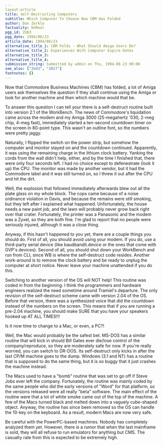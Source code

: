 ```yaml
---
layout:article
title: Self-Destructing Computers
subtitle: Which Computer To Choose Now CBM Has Folded
author: Dan Zerkle
factuality: UnReal
pgg_id: 2U63
pgg_date: 1994/06/23
article_date: 1994/06/23
alternative_title_1: CBM Folds - What Should Amiga Users Do?
alternative_title_2: Experiences With Computer Expire Dates
alternative_title_3: 
alternative_title_4: 
submission_string: Submitted by admin on Thu, 1994-06-23 00:00
see_also: ["2U43", "2R27"]
footnotes: {}
---
```

<div>
<p>Now that Commodore Business Machines (CBM) has folded, a lot of Amiga users ask themselves the question if they shall continue using the Amiga or look for another machine and then which machine would that be.</p>
<p>To answer this question I can tell your there is a self-destruct routine built into version 2.1 of the WorkBench. The news of Commodore's liquidation came across the modem and my Amiga 3000 (25-megahertz '030, 2-meg chip, 4-meg fast), immediately started a ten-second countdown timer on the screen in 80-point type. This wasn't an outline font, so the numbers were pretty jaggy.</p>
<p>Naturally, I flipped the switch on the power strip, but somehow the computer and monitor stayed on and the countdown continued. Apparently, it was using the remaining charge in the lithium clock battery. Yanking the cords from the wall didn't help, either, and by the time I finished that, there were only four seconds left. I had no choice except to defenestrate (look it up) the CPU. The monitor was made by another vendor, but it had the Commodore label and it was still turned on, so I threw it out after the CPU and hit the dirt.</p>
<p>Well, the explosion that followed immediately afterwards blew out all the plate glass on my whole block. The cops came because of a noise ordinance violation in Davis, and because the remains were still smoking, but they left after I explained what happened. Unfortunately, the house needs a new paint job, and the lawn will probably never grow back right over that crater. Fortunately, the printer was a Panasonic and the modem was a Zyxel, so they are both fine. I'm glad to report that no people were seriously injured, although it was a close thing.</p>
<p>Anyway, if this hasn't happened to you yet, there are a couple things you should do. First of all, you should avoid using your modem. If you do, use a third-party serial device (like baudbandit.device or the ones that come with GVP's devices). Second of all, you should shut down your WorkBench and run from CLI, since WB is where the self-destruct code resides. Another work-around is to remove the clock battery and be ready to unplug the computer at short notice. Never leave your machine unattended if you do this.</p>
<p>Switching to another version of the OS will NOT help! This routine was coded in from the beginning. I think the programmers and hardware engineers realized the need sometime around Tramiel's departure. The only revision of the self-destruct scheme came with version 2.04 of the OS. Before that version, there was a synthesized voice that did the countdown instead of the numbers on the screen. This means that if you are running a pre-2.04 machine, you should make SURE that you have your speakers hooked up AT ALL TIMES!!!</p>
<p>Is it now time to change to a Mac, or even, a PC?!</p>
<p>Well, the Mac would probably be the safest bet. MS-DOS has a similar routine that will kick in should Bill Gates ever die/lose control of the company/reproduce, so they are moderately safe for now. If you're really worried, you can switch to DR-DOS. Its self-destruct only kicks in after the last CP/M machine goes to the dump. Windows (3.1 and NT) has a routine that is supposed to do the same thing, but it is so buggy that it just crashes the machine instead.</p>
<p>The Macs used to have a "bomb" routine that was set to go off if Steve Jobs ever left the company. Fortunately, the routine was mainly coded by the same people who did the early versions of "Word" for that platform, so the versions released were all really "beta" software. The main effect of the routine were that a lot of white smoke came out of the top of the machine. A few of the Macs turned black and melted down into a vaguely cube-shaped object. Anyway, the routine has since been removed so the OS can handle the 10-key on the keyboard. As a result, modern Macs are now very safe.</p>
<p>Be careful with the PowerPC-based machines. Nobody has completely analyzed them yet. However, there is a rumor that when the last mainframe is sold, they will all refuse to run emulators for anything but CMS. The casualty rate from this is expected to be extremely high.</p>
</div>
